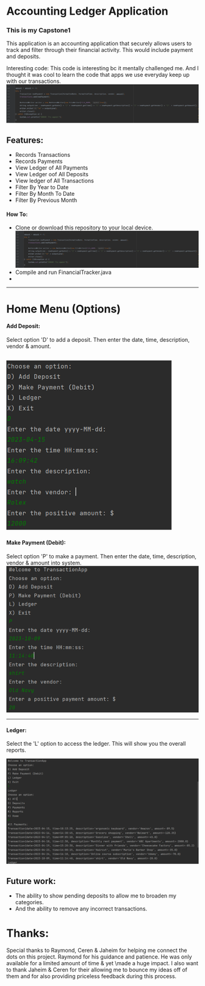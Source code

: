 # Accounting Ledger Application

### This is my Capstone1

This application is an accounting application that securely allows users to track and filter through their financial activity. This would include payment and deposits.

Interesting code:
This code is interesting bc it mentally challenged me. And I thought it was cool to learn the code that apps we use everyday keep up with our transactions.
![Here](InterestingCode.PNG)


## Features:
- Records Transactions
- Records Payments
- View Ledger of All Payments
- View Ledger oof All Deposits
- View ledger of All Transactions
- Filter By Year to Date
- Filter By Month To Date
- Filter By Previous Month

#### How To:

- Clone or download this repository to your local device.
![Capture.PNG](InterestingCode.PNG)
- Compile and run FinancialTracker.java
- 

-----------------------------------

# Home Menu (Options)
#### Add Deposit:
Select option 'D' to add a deposit. Then enter the date, time, description, vendor & amount.

![Here](Deposit.PNG)
----------------------------------

#### Make Payment (Debit):
Select option 'P' to make a payment. Then enter the date, time, description, vendor & amount into system.
![Payment.PNG](Payment.PNG)

---------------------------------
#### Ledger:
Select the 'L' option to access the ledger. This will show you the overall reports.

![Ledger](Ledger.PNG)


## Future work: 
- The ability to show pending deposits to allow me to broaden my categories.
- And the ability to remove any incorrect transactions.


# Thanks: 
Special thanks to Raymond, Ceren & Jaheim for helping me connect the dots on this project.
Raymond for his guidance and patience. He was only available for a limited amount of time & yet
\made a huge impact. I also want to thank Jaheim & Ceren for their allowing me to bounce my ideas off of them
and for also providing priceless feedback during this process.



